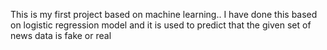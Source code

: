 This is my first project based on machine learning..
I have done this based on logistic regression model and it is used to predict that the given set of news data is fake or real   
